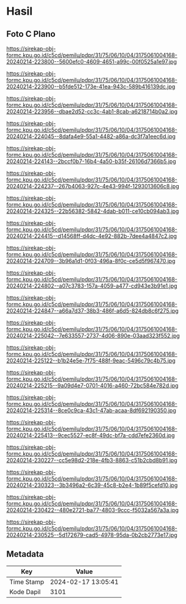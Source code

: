 # Hasil

## Foto C Plano

https://sirekap-obj-formc.kpu.go.id/c5cd/pemilu/pdpr/31/75/06/10/04/3175061004168-20240214-223800--5600efc0-4609-4651-a99c-00f0525a1e97.jpg

https://sirekap-obj-formc.kpu.go.id/c5cd/pemilu/pdpr/31/75/06/10/04/3175061004168-20240214-223900--b5fde512-173e-41ea-943c-589b416139dc.jpg

https://sirekap-obj-formc.kpu.go.id/c5cd/pemilu/pdpr/31/75/06/10/04/3175061004168-20240214-223956--dbae2d52-cc3c-4ab1-8cab-a6218714b0a2.jpg

https://sirekap-obj-formc.kpu.go.id/c5cd/pemilu/pdpr/31/75/06/10/04/3175061004168-20240214-224045--8dafa4e9-55a1-4482-a86a-dc3f7a1eec6d.jpg

https://sirekap-obj-formc.kpu.go.id/c5cd/pemilu/pdpr/31/75/06/10/04/3175061004168-20240214-224143--2bccf0b7-16b4-4a50-b35f-26106d7366b5.jpg

https://sirekap-obj-formc.kpu.go.id/c5cd/pemilu/pdpr/31/75/06/10/04/3175061004168-20240214-224237--267b4063-927c-4e43-994f-1293013606c8.jpg

https://sirekap-obj-formc.kpu.go.id/c5cd/pemilu/pdpr/31/75/06/10/04/3175061004168-20240214-224325--22b56382-5842-4dab-b011-ce10cb094ab3.jpg

https://sirekap-obj-formc.kpu.go.id/c5cd/pemilu/pdpr/31/75/06/10/04/3175061004168-20240214-224415--d14568ff-d4dc-4e92-882b-7dee4a4847c2.jpg

https://sirekap-obj-formc.kpu.go.id/c5cd/pemilu/pdpr/31/75/06/10/04/3175061004168-20240214-224709--3b96a1d1-0f03-496a-8f0c-ce5d5f967470.jpg

https://sirekap-obj-formc.kpu.go.id/c5cd/pemilu/pdpr/31/75/06/10/04/3175061004168-20240214-224802--a07c3783-157a-4059-a477-cd943e3b91e1.jpg

https://sirekap-obj-formc.kpu.go.id/c5cd/pemilu/pdpr/31/75/06/10/04/3175061004168-20240214-224847--a66a7d37-38b3-486f-a6d5-824db8c6f275.jpg

https://sirekap-obj-formc.kpu.go.id/c5cd/pemilu/pdpr/31/75/06/10/04/3175061004168-20240214-225042--7e633557-2737-4d06-890e-03aad323f552.jpg

https://sirekap-obj-formc.kpu.go.id/c5cd/pemilu/pdpr/31/75/06/10/04/3175061004168-20240214-225122--b1b24e5e-7f75-488f-9eac-5496c79c4b75.jpg

https://sirekap-obj-formc.kpu.go.id/c5cd/pemilu/pdpr/31/75/06/10/04/3175061004168-20240214-225215--9a09d4e7-0701-4016-a460-72bc584e782d.jpg

https://sirekap-obj-formc.kpu.go.id/c5cd/pemilu/pdpr/31/75/06/10/04/3175061004168-20240214-225314--8ce0c9ca-43c1-47ab-acaa-8df692190350.jpg

https://sirekap-obj-formc.kpu.go.id/c5cd/pemilu/pdpr/31/75/06/10/04/3175061004168-20240214-225413--9cec5527-ec8f-49dc-bf7a-cdd7efe2360d.jpg

https://sirekap-obj-formc.kpu.go.id/c5cd/pemilu/pdpr/31/75/06/10/04/3175061004168-20240214-230227--cc5e98d2-218e-4fb3-8863-c51b2cbd8b91.jpg

https://sirekap-obj-formc.kpu.go.id/c5cd/pemilu/pdpr/31/75/06/10/04/3175061004168-20240214-230323--3b3496a2-6c39-45c8-b2e4-1b89f5cefd10.jpg

https://sirekap-obj-formc.kpu.go.id/c5cd/pemilu/pdpr/31/75/06/10/04/3175061004168-20240214-230422--480e2721-ba77-4803-9ccc-f5032a567a3a.jpg

https://sirekap-obj-formc.kpu.go.id/c5cd/pemilu/pdpr/31/75/06/10/04/3175061004168-20240214-230525--5d172679-cad5-4978-95da-0b2cb2773e17.jpg


## Metadata

| Key        | Value               |
| ---------- | ------------------- |
| Time Stamp | 2024-02-17 13:05:41 |
| Kode Dapil | 3101                |



